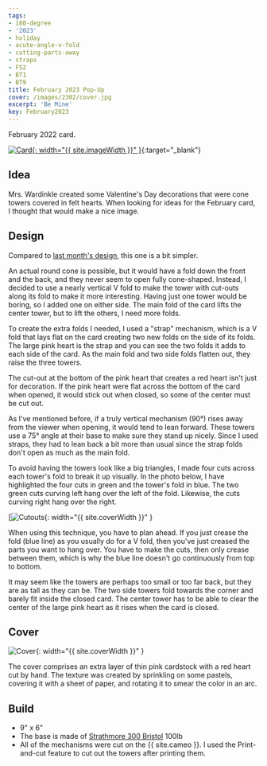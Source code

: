 ```yaml
---
tags:
- 180-degree
- '2023'
- holiday
- acute-angle-v-fold
- cutting-parts-away
- straps
- FS2
- BT1
- BT9
title: February 2023 Pop-Up
cover: /images/2302/cover.jpg
excerpt: 'Be Mine'
key: February2023
---
```

February 2022 card.

[![Card]({{site.baseurl}}/images/2302/popup.gif){: width="{{ site.imageWidth }}" }](/images/2302/popup.gif "Click to replay in a new tab"){:target="_blank"}

## Idea

Mrs. Wardinkle created some Valentine's Day decorations that were cone towers covered in felt hearts. When looking for ideas for the February card, I thought that would make a nice image.

## Design

Compared to [last month's design](/2022/12/22/january.html), this one is a bit simpler.

An actual round cone is possible, but it would have a fold down the front and the back, and they never seem to open fully cone-shaped. Instead, I decided to use a nearly vertical V fold to make the tower with cut-outs along its fold to make it more interesting. Having just one tower would be boring, so I added one on either side. The main fold of the card lifts the center tower, but to lift the others, I need more folds.

To create the extra folds I needed, I used a "strap" mechanism, which is a V fold that lays flat on the card creating two new folds on the side of its folds. The large pink heart is the strap and you can see the two folds it adds to each side of the card. As the main fold and two side folds flatten out, they raise the three towers.

The cut-out at the bottom of the pink heart that creates a red heart isn't just for decoration. If the pink heart were flat across the bottom of the card when opened, it would stick out when closed, so some of the center must be cut out.

As I've mentioned before, if a truly vertical mechanism (90&deg;) rises away from the viewer when opening, it would tend to lean forward. These towers use a 75&deg; angle at their base to make sure they stand up nicely. Since I used straps, they had to lean back a bit more than usual since the strap folds don't open as much as the main fold.

To avoid having the towers look like a big triangles, I made four cuts across each tower's fold to break it up visually. In the photo below, I have highlighted the four cuts in green and the tower's fold in blue. The two green cuts curving left hang over the left of the fold. Likewise, the cuts curving right hang over the right.

[![Cutouts]({{site.baseurl}}/images/2302/cutouts.jpg){: width="{{ site.coverWidth }}" }

When using this technique, you have to plan ahead. If you just crease the fold (blue line) as you usually do for a V fold, then you've just creased the parts you want to hang over. You have to make the cuts, then only crease between them, which is why the blue line doesn't go continuously from top to bottom.

It may seem like the towers are perhaps too small or too far back, but they are as tall as they can be. The two side towers fold towards the corner and barely fit inside the closed card. The center tower has to be able to clear the center of the large pink heart as it rises when the card is closed.

## Cover

![Cover]({{site.baseurl}}{{page.cover}}){: width="{{ site.coverWidth }}" }

The cover comprises an extra layer of thin pink cardstock with a red heart cut by hand. The texture was created by sprinkling on some pastels, covering it with a sheet of paper, and rotating it to smear the color in an arc.

## Build

- 9" x 6"
- The base is made of [Strathmore 300 Bristol](/supplies.html#strathmore-300-bristol) 100lb
- All of the mechanisms were cut on the {{ site.cameo }}. I used the Print-and-cut feature to cut out the towers after printing them.

